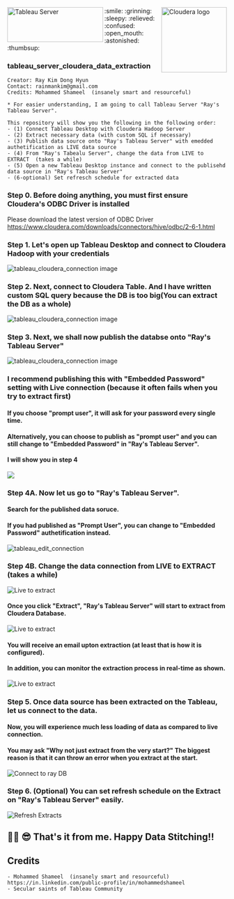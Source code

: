 <img align="left" src="https://user-images.githubusercontent.com/62319355/105784986-d6f40380-5fb4-11eb-95e9-2261360d0120.jpg" width="220" height="80" alt="Tableau Server">
<img align="right" src="https://user-images.githubusercontent.com/62319355/105791113-6eab1f00-5fc0-11eb-938c-58db40f72c20.png" width="150"  alt="Cloudera logo">
:smile: :grinning: :sleepy: :relieved: :confused: :open_mouth: :astonished: :thumbsup:


### tableau_server_cloudera_data_extraction


```
Creator: Ray Kim Dong Hyun
Contact: rainmankim@gmail.com
Credits: Mohammed Shameel  (insanely smart and resourceful)

* For easier understanding, I am going to call Tableau Server "Ray's Tableau Server".

This repository will show you the following in the following order:
- (1) Connect Tableau Desktop with Cloudera Hadoop Server
- (2) Extract necessary data (with custom SQL if necessary)
- (3) Publish data source onto "Ray's Tableau Server" with emedded authetification as LIVE data source
- (4) From "Ray's Tabealu Server", change the data from LIVE to EXTRACT  (takes a while)
- (5) Open a new Tableau Desktop instance and connect to the publisehd data source in "Ray's Tableau Server"
- (6-optional) Set refresch schedule for extracted data
```
### Step 0. Before doing anything, you must first ensure Cloudera's ODBC Driver is installed
Please download the latest version of ODBC Driver
https://www.cloudera.com/downloads/connectors/hive/odbc/2-6-1.html


### Step 1.  Let's open up Tableau Desktop and connect to Cloudera Hadoop with your credentials
<img align="center" src="https://user-images.githubusercontent.com/62319355/105792845-10337000-5fc3-11eb-9fd8-43d35e496f13.png" alt="tableau_cloudera_connection image">

### Step 2. Next, connect to Cloudera Table.  And I have written custom SQL query because the DB is too big(You can extract the DB as a whole)
<img align="center" src="https://user-images.githubusercontent.com/62319355/105798924-3d395000-5fce-11eb-99e2-7ab2811a9fd9.png" alt="tableau_cloudera_connection image">

### Step 3. Next, we shall now publish the databse onto "Ray's Tableau Server"
<img align="center" src="https://user-images.githubusercontent.com/62319355/105799297-29dab480-5fcf-11eb-878d-a751ae42211c.png" alt="tableau_cloudera_connection image">


### I recommend publishing this with "Embedded Password" setting with Live connection (because it often fails when you try to extract first)
#### If you choose "prompt user", it will ask for your password every single time. 
#### Alternatively, you can choose to publish as "prompt user" and you can still change to "Embedded Password" in "Ray's Tableau Server".
#### I will show you in step 4
<img align="center" src="https://user-images.githubusercontent.com/62319355/105804723-788e4b80-5fdb-11eb-89b2-135c378efbd0.png">


### Step 4A. Now let us go to "Ray's Tableau Server".  
#### Search for the published data soruce. 
#### If you had published as "Prompt User", you can change to "Embedded Password" authetification instead.
<img align="center" src="https://user-images.githubusercontent.com/62319355/105806935-e3418600-5fdf-11eb-9379-6b47a65da4e5.png" alt="tableau_edit_connection">


### Step 4B.  Change the data connection from LIVE to EXTRACT  (takes a while)
<img align="center" src="https://user-images.githubusercontent.com/62319355/105820676-d4b19980-5ff4-11eb-9b60-ce1b78c4d3dc.png" alt="Live to extract">

#### Once you click "Extract", "Ray's Tableau Server" will start to extract from Cloudera Database.
<img align="center" src="https://user-images.githubusercontent.com/62319355/105821234-910b5f80-5ff5-11eb-912c-8cfb388d7023.png" alt="Live to extract">

#### You will receive an email upton extraction (at least that is how it is configured).
#### In addition, you can monitor the extraction process in real-time as shown.
<img align="center" src="https://user-images.githubusercontent.com/62319355/105821830-3fafa000-5ff6-11eb-897a-a0ceb4298d8e.png" alt="Live to extract">



### Step 5. Once data source has been extracted on the Tableau, let us connect to the data.
#### Now, you will experience much less loading of data as compared to live connection.
#### You may ask "Why not just extract from the very start?"  The biggest reason is that it can throw an error when you extract at the start.
<img align="center" src="https://user-images.githubusercontent.com/62319355/105823826-9918ce80-5ff8-11eb-8d7c-fcbd4e1f97ab.png" alt="Connect to ray DB">


### Step 6. (Optional) You can set refresh schedule on the Extract on "Ray's Tableau Server" easily.
<img align="center" src="https://user-images.githubusercontent.com/62319355/105824522-6e7b4580-5ff9-11eb-95fd-55e75066650d.png" alt="Refresh Extracts">



🎈🦾 😎 That's it from me.  Happy Data Stitching!!
--------------------------------------------------------------------------------------------------------------------------------------------------





## Credits
```
- Mohammed Shameel  (insanely smart and resourceful)
https://in.linkedin.com/public-profile/in/mohammedshameel
- Secular saints of Tableau Community
```


